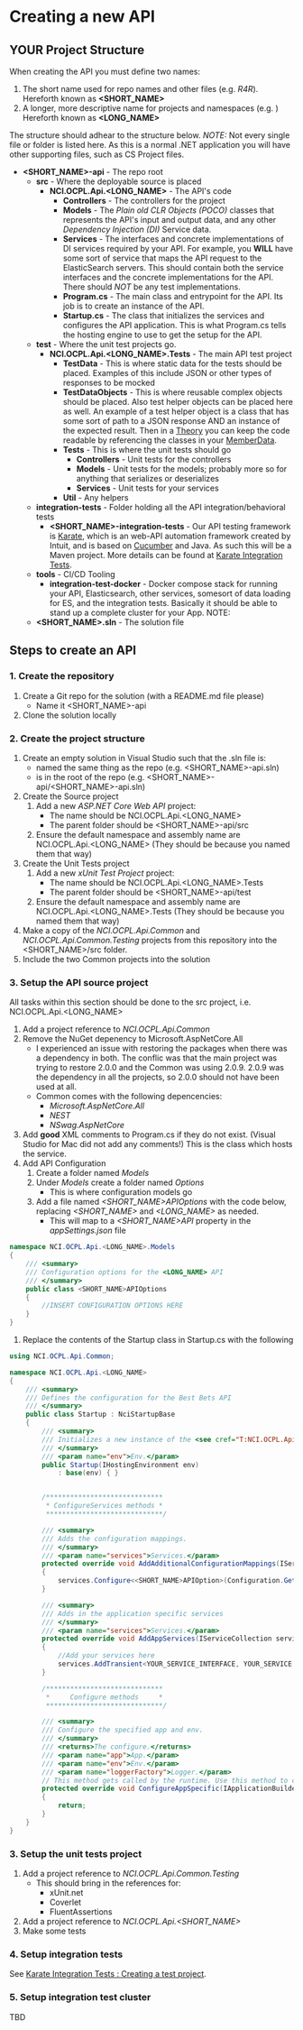 # Creating a new API

## YOUR Project Structure
When creating the API you must define two names:
1. The short name used for repo names and other files (e.g. *R4R*). Hereforth known as **\<SHORT_NAME\>**
2. A longer, more descriptive name for projects and namespaces (e.g. ) Hereforth known as **\<LONG_NAME\>**

The structure should adhear to the structure below. *NOTE:* Not every single file or folder is listed here. As this is a normal .NET application you will have other supporting files, such as CS Project files.
* **\<SHORT_NAME\>-api** - The repo root
  * **src** - Where the deployable source is placed
    * **NCI.OCPL.Api.\<LONG_NAME\>** - The API's code
      * **Controllers** - The controllers for the project
      * **Models** - The *Plain old CLR Objects (POCO)* classes that represents the API's input and output data, and any other *Dependency Injection (DI)*  Service data. 
      * **Services** - The interfaces and concrete implementations of DI services required by your API. For example, you **WILL** have some sort of service that maps the API request to the ElasticSearch servers. This should contain both the service interfaces and the concrete implementations for the API. There should *NOT* be any test implementations.
      * **Program.cs** - The main class and entrypoint for the API. Its job is to create an instance of the API.
      * **Startup.cs** - The class that initializes the services and configures the API application. This is what Program.cs tells the hosting engine to use to get the setup for the API.
  * **test** - Where the unit test projects go. 
    * **NCI.OCPL.Api.\<LONG_NAME\>.Tests** - The main API test project
      * **TestData** - This is where static data for the tests should be placed. Examples of this include JSON or other types of responses to be mocked
      * **TestDataObjects** - This is where reusable complex objects should be placed. Also test helper objects can be placed here as well. An example of a test helper object is a class that has some sort of path to a JSON response AND an instance of the expected result. Then in a [Theory](https://xunit.github.io/docs/getting-started-dotnet-core#write-first-theory) you can keep the code readable by referencing the classes in your [MemberData](https://andrewlock.net/creating-strongly-typed-xunit-theory-test-data-with-theorydata/).
      * **Tests** - This is where the unit tests should go 
        * **Controllers** - Unit tests for the controllers
        * **Models** - Unit tests for the models; probably more so for anything that serializes or deserializes
        * **Services** - Unit tests for your services
      * **Util** - Any helpers     
  * **integration-tests** - Folder holding all the API integration/behavioral tests
    * **\<SHORT_NAME\>-integration-tests** - Our API testing framework is [Karate](https://en.wikipedia.org/wiki/Karate_(software)), which is an web-API automation framework created by Intuit, and is based on [Cucumber](https://en.wikipedia.org/wiki/Cucumber_(software)) and Java. As such this will be a Maven project. More details can be found at [Karate Integration Tests](INTEGRATION_TESTS.md).
  * **tools** - CI/CD Tooling
    * **integration-test-docker** - Docker compose stack for running your API, Elasticsearch, other services, somesort of data loading for ES, and the integration tests. Basically it should be able to stand up a complete cluster for your App. 
    NOTE: 
  * **\<SHORT_NAME\>.sln** - The solution file



## Steps to create an API 

### 1. Create the repository
1. Create a Git repo for the solution (with a README.md file please)
   * Name it \<SHORT_NAME\>-api
1. Clone the solution locally

### 2. Create the project structure
1. Create an empty solution in Visual Studio such that the .sln file is:
    * named the same thing as the repo (e.g. \<SHORT_NAME\>-api.sln)
    * is in the root of the repo (e.g. \<SHORT_NAME\>-api/\<SHORT_NAME\>-api.sln)
1. Create the Source project
    1. Add a new *ASP.NET Core Web API* project:
        * The name should be NCI.OCPL.Api.\<LONG_NAME\> 
        * The parent folder should be <SHORT_NAME>-api/src
    1. Ensure the default namespace and assembly name are NCI.OCPL.Api.\<LONG_NAME> (They should be because you named them that way)
1. Create the Unit Tests project
    1. Add a new *xUnit Test Project* project:
        * The name should be NCI.OCPL.Api.\<LONG_NAME\>.Tests 
        * The parent folder should be <SHORT_NAME>-api/test
    1. Ensure the default namespace and assembly name are NCI.OCPL.Api.\<LONG_NAME>.Tests (They should be because you named them that way)
1. Make a copy of the *NCI.OCPL.Api.Common* and *NCI.OCPL.Api.Common.Testing* projects from this repository into the \<SHORT_NAME\>/src folder.
1. Include the two Common projects into the solution

### 3. Setup the API source project
All tasks within this section should be done to the src project, i.e. NCI.OCPL.Api.\<LONG_NAME\>
1. Add a project reference to *NCI.OCPL.Api.Common*
1. Remove the NuGet depenency to Microsoft.AspNetCore.All
   * I experienced an issue with restoring the packages when there was a dependency in both. The conflic was that the main project was trying to restore 2.0.0 and the Common was using 2.0.9.  2.0.9 was the dependency in all the projects, so 2.0.0 should not have been used at all. 
   * Common comes with the following depencencies:
     * *Microsoft.AspNetCore.All*
     * *NEST*
     * *NSwag.AspNetCore*
1. Add **good** XML comments to Program.cs if they do not exist. (Visual Studio for Mac did not add any comments!) This is the class which hosts the service.
1. Add API Configuration
   1. Create a folder named *Models*
   1. Under *Models* create a folder named *Options*
      * This is where configuration models go
   1. Add a file named *\<SHORT_NAME\>APIOptions* with the code below, replacing *\<SHORT_NAME\>* and *\<LONG_NAME\>* as needed.
      * This will map to a *\<SHORT_NAME\>API* property in the *appSettings.json* file
```C#
namespace NCI.OCPL.Api.<LONG_NAME>.Models
{
    /// <summary>
    /// Configuration options for the <LONG_NAME> API
    /// </summary>
    public class <SHORT_NAME>APIOptions
    {
        //INSERT CONFIGURATION OPTIONS HERE
    }
}
```
1. Replace the contents of the Startup class in Startup.cs with the following
```C#
using NCI.OCPL.Api.Common;

namespace NCI.OCPL.Api.<LONG_NAME>
{
    /// <summary>
    /// Defines the configuration for the Best Bets API
    /// </summary>
    public class Startup : NciStartupBase
    {
        /// <summary>
        /// Initializes a new instance of the <see cref="T:NCI.OCPL.Api.<LONG_NAME>.Startup"/> class.
        /// </summary>
        /// <param name="env">Env.</param>
        public Startup(IHostingEnvironment env)
            : base(env) { }


        /*****************************
         * ConfigureServices methods *
         *****************************/

        /// <summary>
        /// Adds the configuration mappings.
        /// </summary>
        /// <param name="services">Services.</param>
        protected override void AddAdditionalConfigurationMappings(IServiceCollection services)
        {            
            services.Configure<<SHORT_NAME>APIOption>(Configuration.GetSection("<SHORT_NAME>API"));
        }

        /// <summary>
        /// Adds in the application specific services
        /// </summary>
        /// <param name="services">Services.</param>
        protected override void AddAppServices(IServiceCollection services)
        {
            //Add your services here
            services.AddTransient<YOUR_SERVICE_INTERFACE, YOUR_SERVICE CLASS>();
        }

        /*****************************
         *     Configure methods     *
         *****************************/

        /// <summary>
        /// Configure the specified app and env.
        /// </summary>
        /// <returns>The configure.</returns>
        /// <param name="app">App.</param>
        /// <param name="env">Env.</param>
        /// <param name="loggerFactory">Logger.</param>
        // This method gets called by the runtime. Use this method to configure the HTTP request pipeline.
        protected override void ConfigureAppSpecific(IApplicationBuilder app, IHostingEnvironment env, ILoggerFactory loggerFactory)
        {
            return;
        }
    }
}
```

### 3. Setup the unit tests project
1. Add a project reference to *NCI.OCPL.Api.Common.Testing*
   * This should bring in the references for:
     * xUnit.net
     * Coverlet
     * FluentAssertions
1. Add a project reference to *NCI.OCPL.Api.\<SHORT_NAME\>*
1. Make some tests

### 4. Setup integration tests
See [Karate Integration Tests : Creating a test project](integration-tests.md#Creating-a-test-project).

### 5. Setup integration test cluster
TBD
